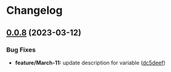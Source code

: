 # Changelog

## [0.0.8](https://github.com/samimunir25/ubiquitous-modules/compare/v0.0.7...v0.0.8) (2023-03-12)


### Bug Fixes

* **feature/March-11:** update description for variable ([dc5deef](https://github.com/samimunir25/ubiquitous-modules/commit/dc5deefa9aea90058a89a5c550b50881047867eb))
